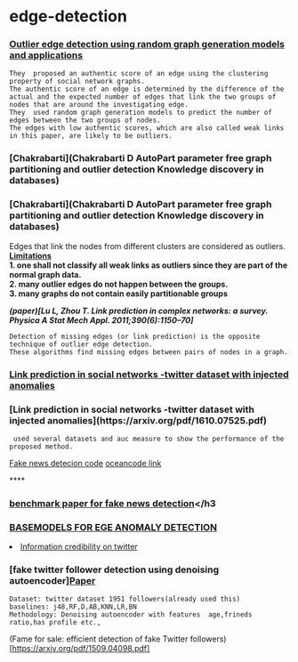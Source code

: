 # edge-detection
****<h3>[Outlier edge detection using random graph generation models and applications](https://journalofbigdata.springeropen.com/articles/10.1186/s40537-017-0073-8)</h3>****
```
They  proposed an authentic score of an edge using the clustering property of social network graphs.
The authentic score of an edge is determined by the difference of the actual and the expected number of edges that link the two groups of nodes that are around the investigating edge.
They  used random graph generation models to predict the number of edges between the two groups of nodes. 
The edges with low authentic scores, which are also called weak links in this paper, are likely to be outliers.
```




****<h3>[Chakrabarti](Chakrabarti D AutoPart parameter free graph partitioning and outlier detection  Knowledge discovery in databases)</h3>****
****<h3>[Chakrabarti](Chakrabarti D AutoPart parameter free graph partitioning and outlier detection  Knowledge discovery in databases) </h3>****
<p>
Edges that link the nodes from different clusters are considered as outliers.
<b><u>Limitations</u><br>
1. one shall not classify all weak links as outliers since they are part of the normal graph data. <br>
2. many outlier edges do not happen between the groups. <br>
3. many graphs do not contain easily partitionable groups</b><br>
 </p>


***(paper)[Lu L, Zhou T. Link prediction in complex networks: a survey. Physica A Stat Mech Appl. 2011;390(6):1150–70]***

```
Detection of missing edges (or link prediction) is the opposite technique of outlier edge detection.
These algorithms find missing edges between pairs of nodes in a graph.
```


****<h3>[Link prediction in social networks -twitter dataset with injected anomalies](https://arxiv.org/pdf/1610.07525.pdf)</h3>****

<h3>[Link prediction in social networks -twitter dataset with injected anomalies](https://arxiv.org/pdf/1610.07525.pdf)</h3>

```
 used several datasets and auc measure to show the performance of the proposed method.
 ```
[Fake news detecion code](https://github.com/safe-graph/GNN-FakeNews)
[oceancode link](https://codeocean.com/capsule/7305473/tree/v1)

****<h3>[benchmark paper for fake news detection](https://arxiv.org/pdf/2007.03316.pdf1)</h3
 
 

 

****<h3>[BASEMODELS FOR EGE ANOMALY DETECTION](https://arxiv.org/pdf/2001.06362.pdf)</h3>****
        <li>[Information credibility on twitter](https://dl.acm.org/doi/abs/10.1145/1963405.1963500)
 
 
 
  ****<h3>[fake twitter follower detection using denoising autoencoder][Paper](https://dl.acm.org/doi/pdf/10.1145/3106426.3106489)</h3>****
 ```
 Dataset: twitter dataset 1951 followers(already used this)
 baselines: j48,RF,D,AB,KNN,LR,BN
 Methodology: Denoising autoencoder with features  age,frineds ratio,has profile etc.,
 
 ```
 
 
 (Fame for sale: efficient detection of fake Twitter followers)[https://arxiv.org/pdf/1509.04098.pdf]
